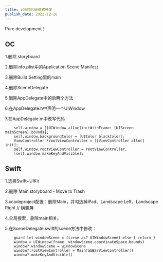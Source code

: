 ```yaml
---
title: iOS纯代码模式开发
publish_date: 2022-12-26
---
```


Pure development！

## OC

1.删除.storyboard

2.删除info.plist中的Application Scene Manifest

3.删除Build Setting里的main

4.删除SceneDelegate

5.删除AppDelegate中的后两个方法

6.在AppDelegate.h中声明一个UIWindow

7.在AppDelegate.m中改写代码

```
    self.window = [[UIWindow alloc]initWithFrame: [UIScreen mainScreen].bounds];
    self.window.backgroundColor = [UIColor blackColor];
    ViewController *rootViewController = [[ViewController alloc] init];
    self.window.rootViewController = rootViewController;
    [self.window makeKeyAndVisible];
```

## Swift

1.选择Swift+UIKit

2.删除 Main.storyboard - Move to Trash

3.xcodeproject配置：删除Main，并勾选掉iPad、Landscape Left、Landscape Right // 横竖屏

4.全局搜索，删除main相关。

5.在SceneDelegate.swift的scene方法中修改：

```
    guard let windowScene = (scene as? UIWindowScene) else { return }
    window = UIWindow(frame: windowScene.coordinateSpace.bounds)
    window?.windowScene = windowScene
    window?.rootViewController = MainTabBarViewController()
    window?.makeKeyAndVisible()
```
